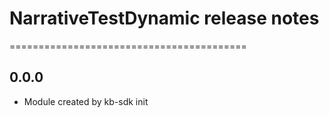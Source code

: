 # NarrativeTestDynamic release notes
=========================================

0.0.0
-----
* Module created by kb-sdk init
